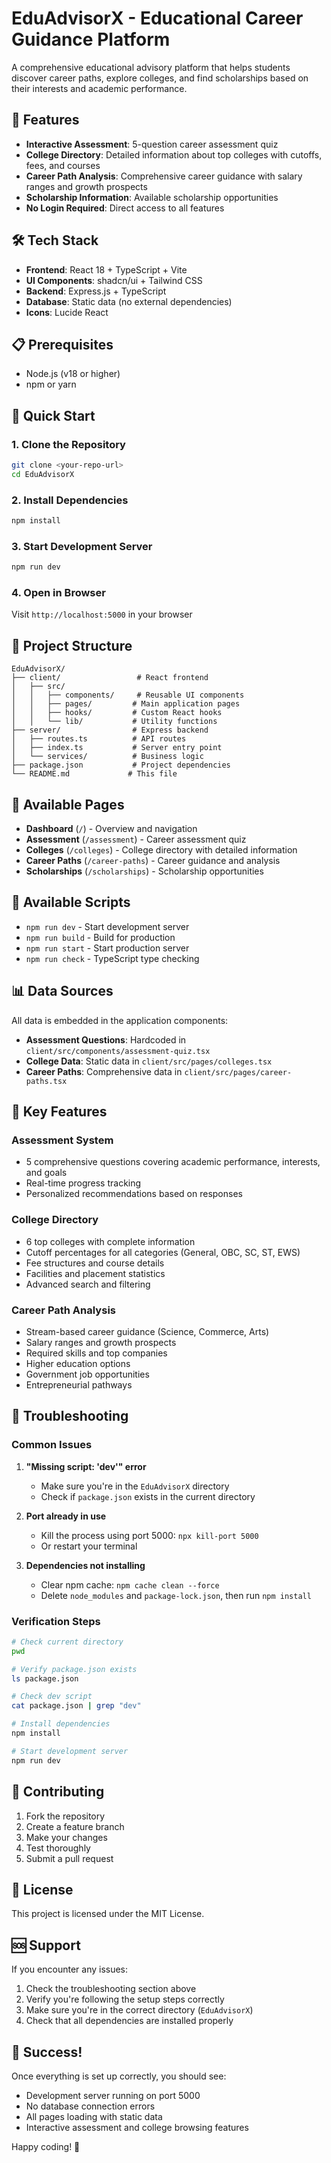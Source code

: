 # EduAdvisorX - Educational Career Guidance Platform

A comprehensive educational advisory platform that helps students discover career paths, explore colleges, and find scholarships based on their interests and academic performance.

## 🚀 Features

- **Interactive Assessment**: 5-question career assessment quiz
- **College Directory**: Detailed information about top colleges with cutoffs, fees, and courses
- **Career Path Analysis**: Comprehensive career guidance with salary ranges and growth prospects
- **Scholarship Information**: Available scholarship opportunities
- **No Login Required**: Direct access to all features

## 🛠️ Tech Stack

- **Frontend**: React 18 + TypeScript + Vite
- **UI Components**: shadcn/ui + Tailwind CSS
- **Backend**: Express.js + TypeScript
- **Database**: Static data (no external dependencies)
- **Icons**: Lucide React

## 📋 Prerequisites

- Node.js (v18 or higher)
- npm or yarn

## 🚀 Quick Start

### 1. Clone the Repository
```bash
git clone <your-repo-url>
cd EduAdvisorX
```

### 2. Install Dependencies
```bash
npm install
```

### 3. Start Development Server
```bash
npm run dev
```

### 4. Open in Browser
Visit `http://localhost:5000` in your browser

## 📁 Project Structure

```
EduAdvisorX/
├── client/                 # React frontend
│   ├── src/
│   │   ├── components/     # Reusable UI components
│   │   ├── pages/         # Main application pages
│   │   ├── hooks/         # Custom React hooks
│   │   └── lib/           # Utility functions
├── server/                # Express backend
│   ├── routes.ts          # API routes
│   ├── index.ts           # Server entry point
│   └── services/          # Business logic
├── package.json           # Project dependencies
└── README.md             # This file
```

## 🎯 Available Pages

- **Dashboard** (`/`) - Overview and navigation
- **Assessment** (`/assessment`) - Career assessment quiz
- **Colleges** (`/colleges`) - College directory with detailed information
- **Career Paths** (`/career-paths`) - Career guidance and analysis
- **Scholarships** (`/scholarships`) - Scholarship opportunities

## 🔧 Available Scripts

- `npm run dev` - Start development server
- `npm run build` - Build for production
- `npm run start` - Start production server
- `npm run check` - TypeScript type checking

## 📊 Data Sources

All data is embedded in the application components:
- **Assessment Questions**: Hardcoded in `client/src/components/assessment-quiz.tsx`
- **College Data**: Static data in `client/src/pages/colleges.tsx`
- **Career Paths**: Comprehensive data in `client/src/pages/career-paths.tsx`

## 🎨 Key Features

### Assessment System
- 5 comprehensive questions covering academic performance, interests, and goals
- Real-time progress tracking
- Personalized recommendations based on responses

### College Directory
- 6 top colleges with complete information
- Cutoff percentages for all categories (General, OBC, SC, ST, EWS)
- Fee structures and course details
- Facilities and placement statistics
- Advanced search and filtering

### Career Path Analysis
- Stream-based career guidance (Science, Commerce, Arts)
- Salary ranges and growth prospects
- Required skills and top companies
- Higher education options
- Government job opportunities
- Entrepreneurial pathways

## 🚨 Troubleshooting

### Common Issues

1. **"Missing script: 'dev'" error**
   - Make sure you're in the `EduAdvisorX` directory
   - Check if `package.json` exists in the current directory

2. **Port already in use**
   - Kill the process using port 5000: `npx kill-port 5000`
   - Or restart your terminal

3. **Dependencies not installing**
   - Clear npm cache: `npm cache clean --force`
   - Delete `node_modules` and `package-lock.json`, then run `npm install`

### Verification Steps

```bash
# Check current directory
pwd

# Verify package.json exists
ls package.json

# Check dev script
cat package.json | grep "dev"

# Install dependencies
npm install

# Start development server
npm run dev
```

## 🤝 Contributing

1. Fork the repository
2. Create a feature branch
3. Make your changes
4. Test thoroughly
5. Submit a pull request

## 📝 License

This project is licensed under the MIT License.

## 🆘 Support

If you encounter any issues:
1. Check the troubleshooting section above
2. Verify you're following the setup steps correctly
3. Make sure you're in the correct directory (`EduAdvisorX`)
4. Check that all dependencies are installed properly

## 🎉 Success!

Once everything is set up correctly, you should see:
- Development server running on port 5000
- No database connection errors
- All pages loading with static data
- Interactive assessment and college browsing features

Happy coding! 🚀

